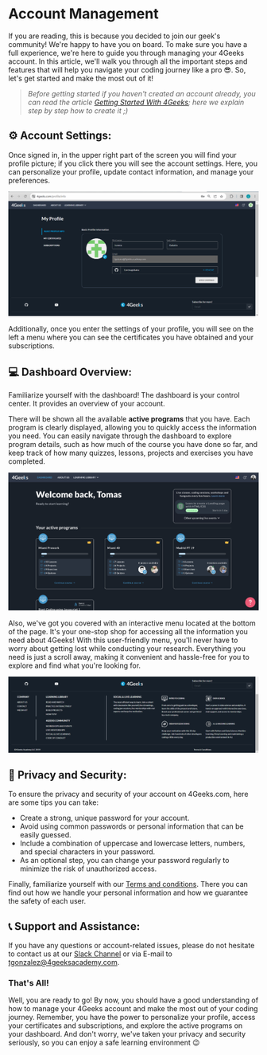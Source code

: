 # Account Management

If you are reading, this is because you decided to join our geek's community! We're happy to have you on board. To make sure you have a full experience, we're here to guide you through managing your 4Geeks account. In this article, we'll walk you through all the important steps and features that will help you navigate your coding journey like a pro 😎. So, let's get started and make the most out of it!

> *Before getting started if you haven't created an account already, you can read the article [Getting Started With 4Geeks](url); here we explain step by step how to create it ;)*

## ⚙️ Account Settings:

Once signed in, in the upper right part of the screen you will find your profile picture; if you click there you will see the account settings. Here, you can personalize your profile, update contact information, and manage your preferences.

![profile](../images/my.profile.png)

Additionally, once you enter the settings of your profile, you will see on the left a menu where you can see the certificates you have obtained and your subscriptions.

## 💻 Dashboard Overview:

Familiarize yourself with the dashboard! The dashboard is your control center. It provides an overview of your account.

There will be shown all the available **active programs** that you have. Each program is clearly displayed, allowing you to quickly access the information you need. You can easily navigate through the dashboard to explore program details, such as how much of the course you have done so far, and keep track of how many quizzes, lessons, projects and exercises you have completed.

![dashboard](../images/dashboard.png)

Also, we've got you covered with an interactive menu located at the bottom of the page. It's your one-stop shop for accessing all the information you need about 4Geeks! With this user-friendly menu, you'll never have to worry about getting lost while conducting your research. Everything you need is just a scroll away, making it convenient and hassle-free for you to explore and find what you're looking for.

![interactive menu](../images/interactive.menu.png)

## 🔐 Privacy and Security:

To ensure the privacy and security of your account on 4Geeks.com, here are some tips you can take:
- Create a strong, unique password for your account.
- Avoid using common passwords or personal information that can be easily guessed.
- Include a combination of uppercase and lowercase letters, numbers, and special characters in your password.
- As an optional step, you can change your password regularly to minimize the risk of unauthorized access.

Finally, familiarize yourself with our [Terms and conditions](https://4geeks.com/terms-and-conditions). There you can find out how we handle your personal information and how we guarantee the safety of each user.

## 📞 Support and Assistance:

If you have any questions or account-related issues, please do not hesitate to contact us at our [Slack Channel](https://4geeksacademy.slack.com/) or via E-mail to tgonzalez@4geeksacademy.com.

### That's All!

Well, you are ready to go! By now, you should have a good understanding of how to manage your 4Geeks account and make the most out of your coding journey. Remember, you have the power to personalize your profile, access your certificates and subscriptions, and explore the active programs on your dashboard. And don't worry, we've taken your privacy and security seriously, so you can enjoy a safe learning environment 😉




